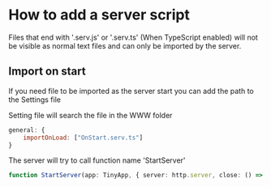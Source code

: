 # How to add a server script

Files that end with '.serv.js' or '.serv.ts' (When TypeScript enabled) will not be visible as normal text files and can only be imported by the server.

## Import on start
If you need file to be imported as the server start you can add the path to the Settings file

Setting file will search the file in the WWW folder
```js
general: {
    importOnLoad: ["OnStart.serv.ts"]
}
```

The server will try to call function name 'StartServer'

```typescript
function StartServer(app: TinyApp, { server: http.server, close: () => void }, Settings: ExportSettings)
```